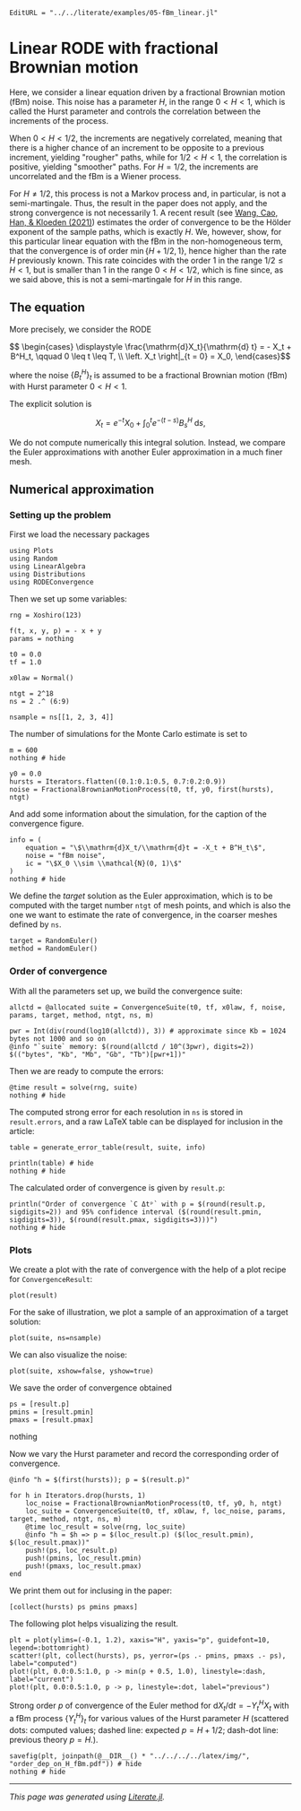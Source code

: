 ```@meta
EditURL = "../../literate/examples/05-fBm_linear.jl"
```

# Linear RODE with fractional Brownian motion

Here, we consider a linear equation driven by a fractional Brownian motion (fBm) noise. This noise has a parameter $H,$ in the range $0 < H < 1,$ which is called the Hurst parameter and controls the correlation between the increments of the process.

When $0 < H < 1/2,$ the increments are negatively correlated, meaning that there is a higher chance of an increment to be opposite to a previous increment, yielding "rougher" paths, while for $1/2 < H < 1,$ the correlation is positive, yielding "smoother" paths. For $H = 1/2,$ the increments are uncorrelated and the fBm is a Wiener process.

For $H \neq 1/2,$ this process is not a Markov process and, in particular, is not a semi-martingale. Thus, the result in the paper does not apply, and the strong convergence is not necessarily 1. A recent result (see [Wang, Cao, Han, & Kloeden (2021)](https://doi.org/10.1007/s11075-020-00967-w)) estimates the order of convergence to be the Hölder exponent of the sample paths, which is exactly $H.$ We, however, show, for this particular linear equation with the fBm in the non-homogeneous term, that the convergence is of order $\min\{H + 1/2, 1\},$ hence higher than the rate $H$ previously known. This rate coincides with the order 1 in the range $1/2 \leq H < 1,$ but is smaller than 1 in the range $0 < H < 1/2,$ which is fine since, as we said above, this is not a semi-martingale for $H$ in this range.

## The equation

More precisely, we consider the RODE
```math
  \begin{cases}
    \displaystyle \frac{\mathrm{d}X_t}{\mathrm{d} t} = - X_t + B^H_t, \qquad 0 \leq t \leq T, \\
  \left. X_t \right|_{t = 0} = X_0,
  \end{cases}
```
where the noise $\{B^H_t\}_t$ is assumed to be a fractional Brownian motion (fBm) with Hurst parameter $0 < H < 1$.

The explicit solution is
```math
  X_t = e^{-t}X_0 + \int_0^t e^{-(t-s)}B^H_s\;\mathrm{d}s,
```

We do not compute numerically this integral solution. Instead, we compare the Euler approximations with another Euler approximation in a much finer mesh.

## Numerical approximation

### Setting up the problem

First we load the necessary packages

````@example 05-fBm_linear
using Plots
using Random
using LinearAlgebra
using Distributions
using RODEConvergence
````

Then we set up some variables:

````@example 05-fBm_linear
rng = Xoshiro(123)

f(t, x, y, p) = - x + y
params = nothing

t0 = 0.0
tf = 1.0

x0law = Normal()

ntgt = 2^18
ns = 2 .^ (6:9)
````

````@example 05-fBm_linear
nsample = ns[[1, 2, 3, 4]]
````

The number of simulations for the Monte Carlo estimate is set to

````@example 05-fBm_linear
m = 600
nothing # hide
````

````@example 05-fBm_linear
y0 = 0.0
hursts = Iterators.flatten((0.1:0.1:0.5, 0.7:0.2:0.9))
noise = FractionalBrownianMotionProcess(t0, tf, y0, first(hursts), ntgt)
````

And add some information about the simulation, for the caption of the convergence figure.

````@example 05-fBm_linear
info = (
    equation = "\$\\mathrm{d}X_t/\\mathrm{d}t = -X_t + B^H_t\$",
    noise = "fBm noise",
    ic = "\$X_0 \\sim \\mathcal{N}(0, 1)\$"
)
nothing # hide
````

We define the *target* solution as the Euler approximation, which is to be computed with the target number `ntgt` of mesh points, and which is also the one we want to estimate the rate of convergence, in the coarser meshes defined by `ns`.

````@example 05-fBm_linear
target = RandomEuler()
method = RandomEuler()
````

### Order of convergence

With all the parameters set up, we build the convergence suite:

````@example 05-fBm_linear
allctd = @allocated suite = ConvergenceSuite(t0, tf, x0law, f, noise, params, target, method, ntgt, ns, m)
````

````@example 05-fBm_linear
pwr = Int(div(round(log10(allctd)), 3)) # approximate since Kb = 1024 bytes not 1000 and so on
@info "`suite` memory: $(round(allctd / 10^(3pwr), digits=2)) $(("bytes", "Kb", "Mb", "Gb", "Tb")[pwr+1])"
````

Then we are ready to compute the errors:

````@example 05-fBm_linear
@time result = solve(rng, suite)
nothing # hide
````

The computed strong error for each resolution in `ns` is stored in `result.errors`, and a raw LaTeX table can be displayed for inclusion in the article:

````@example 05-fBm_linear
table = generate_error_table(result, suite, info)

println(table) # hide
nothing # hide
````

The calculated order of convergence is given by `result.p`:

````@example 05-fBm_linear
println("Order of convergence `C Δtᵖ` with p = $(round(result.p, sigdigits=2)) and 95% confidence interval ($(round(result.pmin, sigdigits=3)), $(round(result.pmax, sigdigits=3)))")
nothing # hide
````

### Plots

We create a plot with the rate of convergence with the help of a plot recipe for `ConvergenceResult`:

````@example 05-fBm_linear
plot(result)
````

For the sake of illustration, we plot a sample of an approximation of a target solution:

````@example 05-fBm_linear
plot(suite, ns=nsample)
````

We can also visualize the noise:

````@example 05-fBm_linear
plot(suite, xshow=false, yshow=true)
````

We save the order of convergence obtained

````@example 05-fBm_linear
ps = [result.p]
pmins = [result.pmin]
pmaxs = [result.pmax]
````

nothing

Now we vary the Hurst parameter and record the corresponding order of convergence.

````@example 05-fBm_linear
@info "h = $(first(hursts)); p = $(result.p)"

for h in Iterators.drop(hursts, 1)
    loc_noise = FractionalBrownianMotionProcess(t0, tf, y0, h, ntgt)
    loc_suite = ConvergenceSuite(t0, tf, x0law, f, loc_noise, params, target, method, ntgt, ns, m)
    @time loc_result = solve(rng, loc_suite)
    @info "h = $h => p = $(loc_result.p) ($(loc_result.pmin), $(loc_result.pmax))"
    push!(ps, loc_result.p)
    push!(pmins, loc_result.pmin)
    push!(pmaxs, loc_result.pmax)
end
````

We print them out for inclusing in the paper:

````@example 05-fBm_linear
[collect(hursts) ps pmins pmaxs]
````

The following plot helps visualizing the result.

````@example 05-fBm_linear
plt = plot(ylims=(-0.1, 1.2), xaxis="H", yaxis="p", guidefont=10, legend=:bottomright)
scatter!(plt, collect(hursts), ps, yerror=(ps .- pmins, pmaxs .- ps), label="computed")
plot!(plt, 0.0:0.5:1.0, p -> min(p + 0.5, 1.0), linestyle=:dash, label="current")
plot!(plt, 0.0:0.5:1.0, p -> p, linestyle=:dot, label="previous")
````

Strong order $p$ of convergence of the Euler method for $\mathrm{d}X_t/\mathrm{d}t = - Y_t^H X_t$ with a fBm process $\{Y_t^H\}_t$ for various values of the Hurst parameter $H$ (scattered dots: computed values; dashed line: expected $p = H + 1/2;$ dash-dot line: previous theory $p = H.$).

````@example 05-fBm_linear
savefig(plt, joinpath(@__DIR__() * "../../../../latex/img/", "order_dep_on_H_fBm.pdf")) # hide
nothing # hide
````

---

*This page was generated using [Literate.jl](https://github.com/fredrikekre/Literate.jl).*

